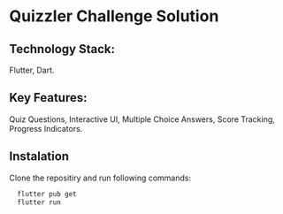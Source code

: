 

# Quizzler Challenge Solution

## Technology Stack: 
Flutter, Dart.

## Key Features: 
Quiz Questions, Interactive UI, Multiple Choice Answers, Score
Tracking, Progress Indicators.


## Instalation
Clone the repositiry and run following commands:
```bash
  flutter pub get
  flutter run
```
